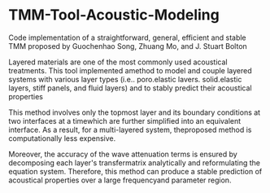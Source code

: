 # TMM-Tool-Acoustic-Modeling
Code implementation of a straightforward, general, efficient and stable TMM proposed by Guochenhao Song, Zhuang Mo, and J. Stuart Bolton




Layered materials are one of the most commonly used acoustical treatments. This tool implemented amethod to model and couple layered systems with various layer types (i.e.. poro.elastic lavers. solid.elastic layers, stiff panels, and fluid layers) and to stably predict their acoustical properties

This method involves only the topmost layer and its boundary conditions at two interfaces at a timewhich are further simplified into an equivalent interface. As a result, for a multi-layered system, theproposed method is computationally less expensive.

Moreover, the accuracy of the wave attenuation terms is ensured by decomposing each layer's transfermatrix analytically and reformulating the equation system.
Therefore, this method can produce a stable prediction of acoustical properties over a large frequencyand parameter region.
